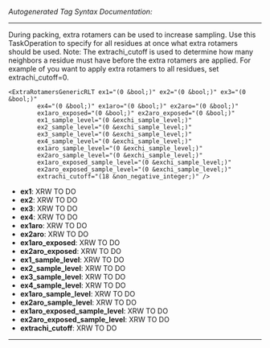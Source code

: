 _Autogenerated Tag Syntax Documentation:_

---
During packing, extra rotamers can be used to increase sampling. Use this TaskOperation to specify for all residues at once what extra rotamers should be used. Note: The extrachi_cutoff is used to determine how many neighbors a residue must have before the extra rotamers are applied. For example of you want to apply extra rotamers to all residues, set extrachi_cutoff=0.

```
<ExtraRotamersGenericRLT ex1="(0 &bool;)" ex2="(0 &bool;)" ex3="(0 &bool;)"
        ex4="(0 &bool;)" ex1aro="(0 &bool;)" ex2aro="(0 &bool;)"
        ex1aro_exposed="(0 &bool;)" ex2aro_exposed="(0 &bool;)"
        ex1_sample_level="(0 &exchi_sample_level;)"
        ex2_sample_level="(0 &exchi_sample_level;)"
        ex3_sample_level="(0 &exchi_sample_level;)"
        ex4_sample_level="(0 &exchi_sample_level;)"
        ex1aro_sample_level="(0 &exchi_sample_level;)"
        ex2aro_sample_level="(0 &exchi_sample_level;)"
        ex1aro_exposed_sample_level="(0 &exchi_sample_level;)"
        ex2aro_exposed_sample_level="(0 &exchi_sample_level;)"
        extrachi_cutoff="(18 &non_negative_integer;)" />
```

-   **ex1**: XRW TO DO
-   **ex2**: XRW TO DO
-   **ex3**: XRW TO DO
-   **ex4**: XRW TO DO
-   **ex1aro**: XRW TO DO
-   **ex2aro**: XRW TO DO
-   **ex1aro_exposed**: XRW TO DO
-   **ex2aro_exposed**: XRW TO DO
-   **ex1_sample_level**: XRW TO DO
-   **ex2_sample_level**: XRW TO DO
-   **ex3_sample_level**: XRW TO DO
-   **ex4_sample_level**: XRW TO DO
-   **ex1aro_sample_level**: XRW TO DO
-   **ex2aro_sample_level**: XRW TO DO
-   **ex1aro_exposed_sample_level**: XRW TO DO
-   **ex2aro_exposed_sample_level**: XRW TO DO
-   **extrachi_cutoff**: XRW TO DO

---

